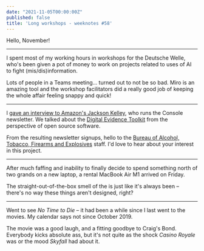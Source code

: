 ```yaml
---
date: "2021-11-05T00:00:00Z"
published: false
title: 'Long workshops - weeknotes #58'
---
```


Hello, November!

---

I spent most of my working hours in workshops for the Deutsche Welle, who's been given a pot of money to work on projects related to uses of AI to fight (mis/dis)information.

Lots of people in a Teams meeting... turned out to not be so bad. Miro is an amazing tool and the workshop facilitators did a really good job of keeping the whole affair feeling snappy and quick!

---

I [gave an interview to Amazon's Jackson Kelley](https://console.substack.com/p/console-78), who runs the Console newsletter. We talked about the [Digital Evidence Toolkit](https://digitalevidencetoolkit.org/) from the perspective of open source software.

From the resulting newsletter signups, hello to the [Bureau of Alcohol, Tobacco, Firearms and Explosives](https://www.atf.gov/) staff. I'd love to hear about your interest in this project.

---

After much faffing and inability to finally decide to spend something north of two grands on a new laptop, a rental MacBook Air M1 arrived on Friday.

The straight-out-of-the-box smell of the is just like it's always been – there's no way these things aren't designed, right?

---

Went to see _No Time to Die_ – it had been a while since I last went to the movies. My calendar says not since October 2019.

The movie was a good laugh, and a fitting goodbye to Craig's Bond. Everybody kicks absolute ass, but it's not quite as the shock _Casino Royale_ was or the mood _Skyfall_ had about it.